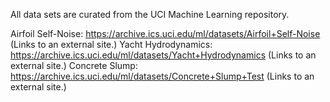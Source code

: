 All data sets are curated from the UCI Machine Learning repository.

Airfoil Self-Noise: https://archive.ics.uci.edu/ml/datasets/Airfoil+Self-Noise (Links to an external site.)
Yacht Hydrodynamics: https://archive.ics.uci.edu/ml/datasets/Yacht+Hydrodynamics (Links to an external site.)
Concrete Slump: https://archive.ics.uci.edu/ml/datasets/Concrete+Slump+Test (Links to an external site.)
